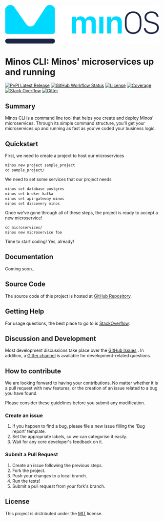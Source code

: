 <p align="center">
  <a href="http://minos.run" target="_blank"><img src="https://raw.githubusercontent.com/minos-framework/.github/main/images/logo.png" alt="Minos logo"></a>
</p>

# Minos CLI: Minos' microservices up and running

[![PyPI Latest Release](https://img.shields.io/pypi/v/minos-cli.svg?label=minos-cli)](https://pypi.org/project/minos-microservice-aggregate/)
[![GitHub Workflow Status](https://img.shields.io/github/workflow/status/minos-framework/minos-cli/pages%20build%20and%20deployment?label=docs)](https://minos-framework.github.io/minos-cli)
[![License](https://img.shields.io/github/license/minos-framework/minos-cli.svg)](https://github.com/minos-framework/minos-cli/blob/main/LICENSE)
[![Coverage](https://codecov.io/github/minos-framework/minos-cli/coverage.svg?branch=main)](https://codecov.io/gh/minos-framework/minos-cli)
[![Stack Overflow](https://img.shields.io/badge/Stack%20Overflow-Ask%20a%20question-green)](https://stackoverflow.com/questions/tagged/minos)
[![Gitter](https://badges.gitter.im/Join%20Chat.svg)](https://gitter.im/minos-framework/community)

## Summary

Minos CLI is a command line tool that helps you create and deploy Minos' microservices. Through its simple command
structure, you'll get your microservices up and running as fast as you've coded your business logic.

## Quickstart

First, we need to create a project to host our microservices

```shell
minos new project sample_project
cd sample_project/
```

We need to set some services that our project needs

```shell
minos set database postgres
minos set broker kafka
minos set api-gateway minos
minos set discovery minos
```

Once we've gone through all of these steps, the project is ready to accept a new microservice!

```shell
cd microservices/
minos new microservice foo
```

Time to start coding! Yes, already!

## Documentation

Coming soon...

## Source Code

The source code of this project is hosted at [GitHub Repository](https://github.com/minos-framework/minos-cli).

## Getting Help

For usage questions, the best place to go to is [StackOverflow](https://stackoverflow.com/questions/tagged/minos).

## Discussion and Development

Most development discussions take place over the [GitHub Issues](https://github.com/minos-framework/minos-cli/issues)
. In addition, a [Gitter channel](https://gitter.im/minos-framework/community) is available for development-related
questions.

## How to contribute

We are looking forward to having your contributions. No matter whether it is a pull request with new features, or the
creation of an issue related to a bug you have found.

Please consider these guidelines before you submit any modification.

### Create an issue

1. If you happen to find a bug, please file a new issue filling the 'Bug report' template.
2. Set the appropriate labels, so we can categorise it easily.
3. Wait for any core developer's feedback on it.

### Submit a Pull Request

1. Create an issue following the previous steps.
2. Fork the project.
3. Push your changes to a local branch.
4. Run the tests!
5. Submit a pull request from your fork's branch.

## License

This project is distributed under the [MIT](https://raw.githubusercontent.com/minos-framework/minos-cli/main/LICENSE)
license.
